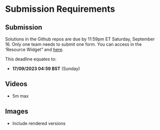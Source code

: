 # Submission Requirements

## Submission

Solutions in the Github repos are due by 11:59pm ET Saturday, September 16. Only one team needs to submit one form. You can access in the ‘Resource Widget” and [here](https://forms.gle/gp8q4ndEGeHZ5u9Y9).

This deadline equates to:
- **17/09/2023 04:59 BST** (Sunday)

## Videos

- 5m max

## Images

- Include rendered versions
